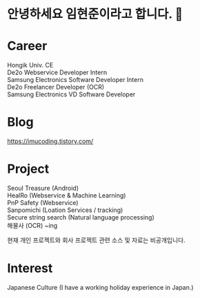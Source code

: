 # 안녕하세요 임현준이라고 합니다. 👋


# Career
Hongik Univ. CE   
De2o Webservice Developer Intern     
Samsung Electronics Software Developer Intern                                             
De2o Freelancer Developer (OCR)                                                             
Samsung Electronics VD Software Developer

# Blog 
https://imucoding.tistory.com/      

# Project
Seoul Treasure (Android)     
HealRo (Webservice & Machine Learning)     
PnP Safety (Webservice)  
Sanpomichi (Loation Services / tracking)                                                                                                                                       
Secure string search (Natural language processing)                                                      
해물사 (OCR) ~ing 

현재 개인 프로젝트와 회사 프로젝트 관련 소스 및 자료는 비공개입니다.     
   
   
# Interest
Japanese Culture (I have a working holiday experience in Japan.)


